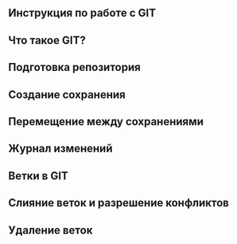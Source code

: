 ## Инструкция по работе с GIT

## Что такое GIT?

## Подготовка репозитория

## Создание сохранения

## Перемещение между сохранениями

## Журнал изменений

## Ветки в GIT

## Слияние веток и разрешение конфликтов

## Удаление веток
